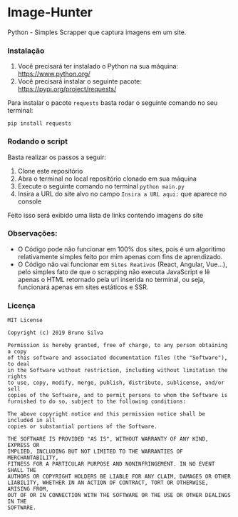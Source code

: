 # Image-Hunter
 Python - Simples Scrapper que captura imagens em um site.

### Instalação
1. Você precisará ter instalado o Python na sua máquina: https://www.python.org/
2. Você precisará instalar o seguinte pacote: https://pypi.org/project/requests/

Para instalar o pacote `requests` basta rodar o seguinte comando no seu terminal:

	pip install requests

### Rodando o script
Basta realizar os passos a seguir:
1. Clone este repositório
2. Abra o terminal no local repositório clonado em sua máquina
3. Execute o seguinte comando no terminal `python main.py`
4. Insira a URL do site alvo no campo `Insira a URL aqui:` que aparece no console

Feito isso será exibido uma lista de links contendo imagens do site

### Observações:
* O Código pode não funcionar em 100% dos sites, pois é um algoritimo relativamente simples feito por mim apenas com fins de aprendizado.
* O Código não vai funcionar em `Sites Reativos` (React, Angular, Vue...), pelo simples fato de que o scrapping não executa JavaScript e lê apenas o HTML retornado pela url inserida no terminal, ou seja, funcionará apenas em sites estáticos e SSR.

### Licença
```
MIT License

Copyright (c) 2019 Bruno Silva

Permission is hereby granted, free of charge, to any person obtaining a copy
of this software and associated documentation files (the "Software"), to deal
in the Software without restriction, including without limitation the rights
to use, copy, modify, merge, publish, distribute, sublicense, and/or sell
copies of the Software, and to permit persons to whom the Software is
furnished to do so, subject to the following conditions:

The above copyright notice and this permission notice shall be included in all
copies or substantial portions of the Software.

THE SOFTWARE IS PROVIDED "AS IS", WITHOUT WARRANTY OF ANY KIND, EXPRESS OR
IMPLIED, INCLUDING BUT NOT LIMITED TO THE WARRANTIES OF MERCHANTABILITY,
FITNESS FOR A PARTICULAR PURPOSE AND NONINFRINGEMENT. IN NO EVENT SHALL THE
AUTHORS OR COPYRIGHT HOLDERS BE LIABLE FOR ANY CLAIM, DAMAGES OR OTHER
LIABILITY, WHETHER IN AN ACTION OF CONTRACT, TORT OR OTHERWISE, ARISING FROM,
OUT OF OR IN CONNECTION WITH THE SOFTWARE OR THE USE OR OTHER DEALINGS IN THE
SOFTWARE.
```